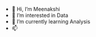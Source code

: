 - 👋 Hi, I’m Meenakshi
- 👀 I’m interested in Data
- 🌱 I’m currently learning Analysis
- 📫

<!---
Meena-8/Meena-8 is a ✨ special ✨ repository because its `README.md` (this file) appears on your GitHub profile.
You can click the Preview link to take a look at your changes.
--->
